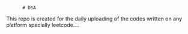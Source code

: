           # DSA
This repo is created for the daily uploading of the codes written on any platform specially leetcode....                       
